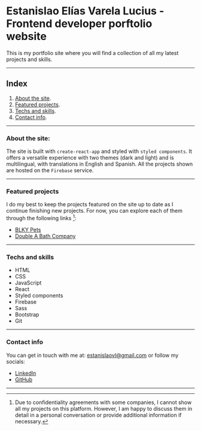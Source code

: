 # Estanislao Elías Varela Lucius - Frontend developer porftolio website

This is my portfolio site where you will find a collection of all my latest projects and skills.

---

## Index

1. [About the site](#about).
2. [Featured projects](#featured-projects).
3. [Techs and skills](#techs-and-skills).
4. [Contact info](#contact-info).

---

### About the site:

The site is built with `create-react-app` and styled with `styled components`. It offers a versatile experience with two themes (dark and light) and is multilingual, with translations in English and Spanish. All the projects shown are hosted on the `Firebase` service.

---

### Featured projects

I do my best to keep the projects featured on the site up to date as I continue finishing new projects. For now, you can explore each of them through the following links [^1]:

* [BLKY Pets](https://blkypetsreact.netlify.app/)
* [Double A Bath Company](https://double-a-bath-company.vercel.app/)

---

### Techs and skills

- HTML
- CSS
- JavaScript
- React
- Styled components
- Firebase
- Sass
- Bootstrap
- Git

---

### Contact info

You can get in touch with me at: [estanislaovl@gmail.com](mailto:estanislaovl@gmail.com) or follow my socials:
- [LinkedIn](https://www.linkedin.com/in/estanislao-elias-varela-lucius-developer/)
- [GitHub](https://github.com/EstanisEVL)

---

[^1]: Due to confidentiality agreements with some companies, I cannot show all my projects on this platform. However, I am happy to discuss them in detail in a personal conversation or provide additional information if necessary.